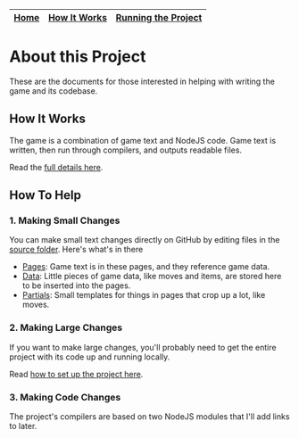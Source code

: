 |[Home](./)|[How It Works](./workflow)|[Running the Project](./runninghtheproject)|
|:--|:--|:--|

# About this Project
These are the documents for those interested in helping with writing the game and its codebase.

## How It Works
The game is a combination of game text and NodeJS code. Game text is written, then run through compilers, and outputs readable files.

Read the [full details here](https://vindexus.github.io/PoweredByHeresy/workflow).

## How To Help

### 1. Making Small Changes
You can make small text changes directly on GitHub by editing files in the [source folder](https://github.com/Vindexus/PoweredByHeresy/tree/master/source). Here's what's in there

 - [Pages](https://github.com/Vindexus/PoweredByHeresy/tree/master/source/pages): Game text is in these pages, and they reference game data.
 - [Data](https://github.com/Vindexus/PoweredByHeresy/tree/master/source/data): Little pieces of game data, like moves and items, are stored here to be inserted into the pages.
 - [Partials](https://github.com/Vindexus/PoweredByHeresy/tree/master/source/partials): Small templates for things in pages that crop up a lot, like moves.

### 2. Making Large Changes
If you want to make large changes, you'll probably need to get the entire project with its code up and running locally.

Read [how to set up the project here](https://vindexus.github.io/PoweredByHeresy/workflow/runningtheproject).

### 3. Making Code Changes
The project's compilers are based on two NodeJS modules that I'll add links to later.
